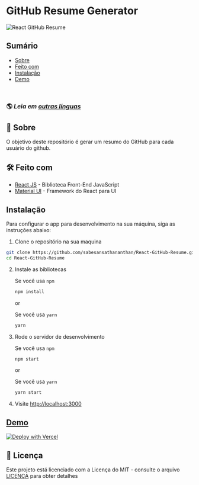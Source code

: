 # GitHub Resume Generator

![React GitHub Resume](,./src/assets/readme/screenshot.png)

## Sumário

- [Sobre](#about)
- [Feito com](#built-with)
- [Instalação](#installation)
- [Demo](#live-demo)

<br>

### 🌎 _Leia em [outras línguas](./Translations.md)_

<h2 id='about'>🤔 Sobre</h2>

O objetivo deste repositório é gerar um resumo do GitHub para cada usuário do github.

<h2 id='built-with'>🛠️ Feito com</h2>

- [React JS](https://reactjs.org/) - Biblioteca Front-End JavaScript
- [Material UI](https://material-ui.com/) - Framework do React para UI

<h2 id='installation'>Instalação</h2>

Para configurar o app para desenvolvimento na sua máquina, siga as instruções abaixo:

1. Clone o repositório na sua maquina

```bash
git clone https://github.com/sabesansathananthan/React-GitHub-Resume.git
cd React-GitHub-Resume
```

2. Instale as bibliotecas

    Se você usa `npm`
    ```bash
    npm install
    ```

    or

    Se você usa `yarn`
    ```bash
    yarn
    ```

3. Rode o servidor de desenvolvimento

    Se você usa `npm`
    ```bash
    npm start
    ```

    or

    Se você usa `yarn`
    ```bash
    yarn start
    ```

4. Visite <http://localhost:3000>

<h2 id='live-demo'><a href="https://react-github-resume.vercel.app/">Demo</a></h2>

[![Deploy with Vercel](https://vercel.com/button)](https://vercel.com/new/git/external?repository-url=https://github.com/sabesansathananthan/React-GitHub-Resume)

## 📄 Licença

Este projeto está licenciado com a Licença do MIT - consulte o arquivo [LICENÇA](../LICENSE) para obter detalhes
